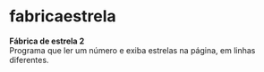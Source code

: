 # fabricaestrela
**Fábrica de estrela 2**  
Programa que ler um número e exiba estrelas na página, em
linhas diferentes.
